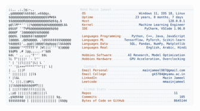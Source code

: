 <picture>
  <source srcset="https://raw.githubusercontent.com/mmazinjameel/mmazinjameel/main/dark_mode.svg?v=1752290360" media="(prefers-color-scheme: dark)">
  <img src="https://raw.githubusercontent.com/mmazinjameel/mmazinjameel/main/light_mode.svg?v=1752290360">
</picture>
